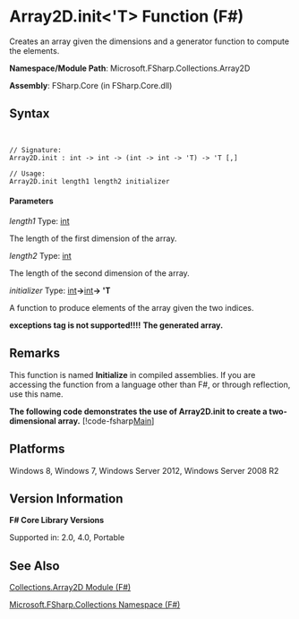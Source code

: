 # Array2D.init<'T> Function (F#)

Creates an array given the dimensions and a generator function to compute the elements.

**Namespace/Module Path**: Microsoft.FSharp.Collections.Array2D

**Assembly**: FSharp.Core (in FSharp.Core.dll)


## Syntax


```


// Signature:
Array2D.init : int -> int -> (int -> int -> 'T) -> 'T [,]

// Usage:
Array2D.init length1 length2 initializer

```



#### Parameters
*length1*
Type: [int](http://msdn.microsoft.com/en-us/library/025d5455-3622-4ea5-9573-3ecbd4ee1375)


The length of the first dimension of the array.


*length2*
Type: [int](http://msdn.microsoft.com/en-us/library/025d5455-3622-4ea5-9573-3ecbd4ee1375)


The length of the second dimension of the array.


*initializer*
Type: [int](http://msdn.microsoft.com/en-us/library/025d5455-3622-4ea5-9573-3ecbd4ee1375)**-&gt;**[int](http://msdn.microsoft.com/en-us/library/025d5455-3622-4ea5-9573-3ecbd4ee1375)**-&gt; 'T**


A function to produce elements of the array given the two indices.



**exceptions tag is not supported!!!!**
**The generated array.**
## Remarks
This function is named **Initialize** in compiled assemblies. If you are accessing the function from a language other than F#, or through reflection, use this name.

**The following code demonstrates the use of Array2D.init to create a two-dimensional array.**
[!code-fsharp[Main](snippets/fsarrays/snippet21.fs)]
## Platforms
Windows 8, Windows 7, Windows Server 2012, Windows Server 2008 R2


## Version Information
**F# Core Library Versions**

Supported in: 2.0, 4.0, Portable




## See Also
[Collections.Array2D Module &#40;F&#35;&#41;](Collections.Array2D-Module-%28FSharp%29.md)

[Microsoft.FSharp.Collections Namespace &#40;F&#35;&#41;](Microsoft.FSharp.Collections-Namespace-%28FSharp%29.md)

